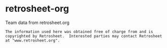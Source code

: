 # retrosheet-org
Team data from retrosheet.org

`The information used here was obtained free of
charge from and is copyrighted by Retrosheet.  Interested
parties may contact Retrosheet at "www.retrosheet.org".`
